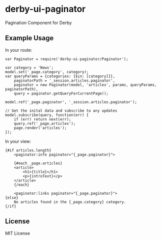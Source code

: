 # derby-ui-paginator
Pagination Component for Derby

## Example Usage

In your route:
	
	var Paginator = require('derby-ui-paginator/Paginator');
	
	var category = 'News';
	model.set('_page.category', category);
	var queryParams = {categories: {$in: [category]}},
		paginatorPath = '_session.articles.paginator',
		paginator = new Paginator(model, 'articles', params, queryParams, paginatorPath),
		query = paginator.getQueryForCurrentPage();
		
	model.ref('_page.paginator', '_session.articles.paginator');

	// Get the inital data and subscribe to any updates
	model.subscribe(query, function(err) {
        if (err) return next(err);
        query.ref('_page.articles');
		page.render('articles');
	});

In your view:
	
	{#if articles.length}
		<paginator:info paginator="{_page.paginator}">
	
		{#each _page.articles}
		<article>
			<h1>{title}</h1>
			<p>{introText}</p>
		</article>
		{/each}
		
		<paginator:links paginator="{_page.paginator}">
	{else}
		No articles found in the {_page.category} category.
	{/if}


## License

MIT License